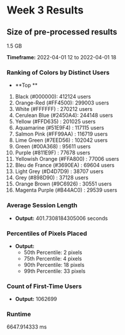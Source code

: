 # Week 3 Results

## Size of pre-processed results

1.5 GB

**Timeframe:** 2022-04-01 12 to 2022-04-01 18

### Ranking of Colors by Distinct Users


- **Top **

1. Black (#000000): 412124 users
2. Orange-Red (#FF4500): 299003 users
3. White (#FFFFFF) : 270212 users
4. Cerulean Blue (#2450A4): 244148 users
5. Yellow (#FFD635) : 201025 users
6. Aquamarine (#51E9F4) : 117115 users
7. Salmon Pink (#FF99AA) : 116719 users
8. Lime Green (#7EED56) : 102042 users
9. Green (#00A368) : 95611 users
10. Purple (#811E9F) : 77678 users
11. Yellowish Orange (#FFA800) : 77006 users
12. Bleu de France (#3690EA) : 69604 users
13. Light Grey (#D4D7D9) : 38707 users
14. Grey (#898D90) : 37128 users
15. Orange Brown (#9C6926) : 30551 users
16. Magenta Purple (#B44AC0) : 29539 users

### Average Session Length

- **Output:** 401.7308184305006 seconds

### Percentiles of Pixels Placed

- **Output:**
  - 50th Percentile: 2 pixels
  - 75th Percentile: 4 pixels
  - 90th Percentile: 18 pixels
  - 99th Percentile: 33 pixels

### Count of First-Time Users

- **Output:** 1062699

### Runtime

6647.914333 ms
